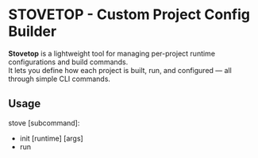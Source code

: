 # STOVETOP - Custom Project Config Builder

**Stovetop** is a lightweight tool for managing per-project runtime configurations and build commands.  
It lets you define how each project is built, run, and configured — all through simple CLI commands.

## Usage
stove [subcommand]:
- init [runtime] [args]
- run